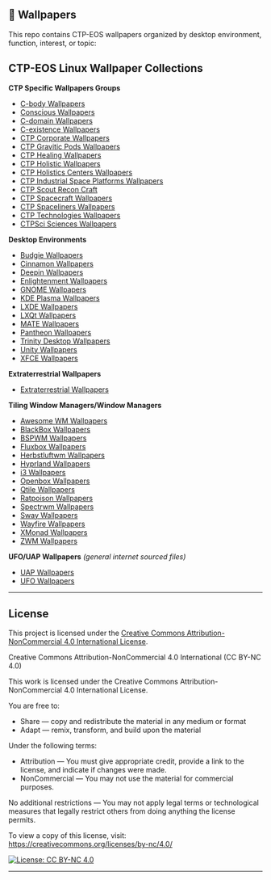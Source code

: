 ## 📁 Wallpapers

This repo contains CTP-EOS wallpapers organized by desktop environment, function, interest, or topic:
## CTP-EOS Linux Wallpaper Collections

**CTP Specific Wallpapers Groups**

- [C-body Wallpapers](./conscious/)
- [Conscious Wallpapers](./conscious/)
- [C-domain Wallpapers](./c-domain/)
- [C-existence Wallpapers](./c-existence/)
- [CTP Corporate Wallpapers](./ctpcorporate/)
- [CTP Gravitic Pods Wallpapers](./ctppods/)
- [CTP Healing Wallpapers](./ctphealing/)
- [CTP Holistic Wallpapers](./ctpholistics/)
- [CTP Holistics Centers Wallpapers](./ctpholisticcenters/)
- [CTP Industrial Space Platforms Wallpapers](./ctpisps/)
- [CTP Scout Recon Craft](./ctpdiscs/)
- [CTP Spacecraft Wallpapers](./ctpspacecraft/)
- [CTP Spaceliners Wallpapers](./ctpspaceliners/)
- [CTP Technologies Wallpapers](./ctptch/)
- [CTPSci Sciences Wallpapers](./ctpsci/)

**Desktop Environments**

- [Budgie Wallpapers](./budgie/)
- [Cinnamon Wallpapers](./cinnamon/)
- [Deepin Wallpapers](./deepin/)
- [Enlightenment Wallpapers](./enlightenment/)
- [GNOME Wallpapers](./gnome/)
- [KDE Plasma Wallpapers](./plasma/)
- [LXDE Wallpapers](./lxde/)
- [LXQt Wallpapers](./lxqt/)
- [MATE Wallpapers](./mate/)
- [Pantheon Wallpapers](./pantheon/)
- [Trinity Desktop Wallpapers](./trinity/)
- [Unity Wallpapers](./unity/)
- [XFCE Wallpapers](./xfce/)

**Extraterrestrial Wallpapers**

- [Extraterrestrial Wallpapers](./extraterrestrials/) 

**Tiling Window Managers/Window Managers**

- [Awesome WM Wallpapers](./awesome/)
- [BlackBox Wallpapers](./blackbox/)
- [BSPWM Wallpapers](./bspwm/)
- [Fluxbox Wallpapers](./fluxbox/)
- [Herbstluftwm Wallpapers](./herbstluftwm/)
- [Hyprland Wallpapers](./hyprland/)
- [i3 Wallpapers](./i3/)
- [Openbox Wallpapers](./openbox/)
- [Qtile Wallpapers](./qtile/)
- [Ratpoison Wallpapers](./ratpoison/)
- [Spectrwm Wallpapers](./spectrwm/)
- [Sway Wallpapers](./sway/)
- [Wayfire Wallpapers](./wayfire/)
- [XMonad Wallpapers](./xmonad/)
- [ZWM Wallpapers](./zwm/)
 
**UFO/UAP Wallpapers** *(general internet sourced files)*

- [UAP Wallpapers](./uaps/)
- [UFO Wallpapers](./ufos/)

---

## License

This project is licensed under the [Creative Commons Attribution-NonCommercial 4.0 International License](https://creativecommons.org/licenses/by-nc/4.0/).


Creative Commons Attribution-NonCommercial 4.0 International (CC BY-NC 4.0)

This work is licensed under the Creative Commons Attribution-NonCommercial 4.0 International License.

You are free to:
- Share — copy and redistribute the material in any medium or format
- Adapt — remix, transform, and build upon the material

Under the following terms:
- Attribution — You must give appropriate credit, provide a link to the license, and indicate if changes were made.
- NonCommercial — You may not use the material for commercial purposes.

No additional restrictions — You may not apply legal terms or technological measures that legally restrict others from doing anything the license permits.

To view a copy of this license, visit:
https://creativecommons.org/licenses/by-nc/4.0/

[![License: CC BY-NC 4.0](https://img.shields.io/badge/License-CC%20BY--NC%204.0-lightgrey.svg)](https://creativecommons.org/licenses/by-nc/4.0/)

---

